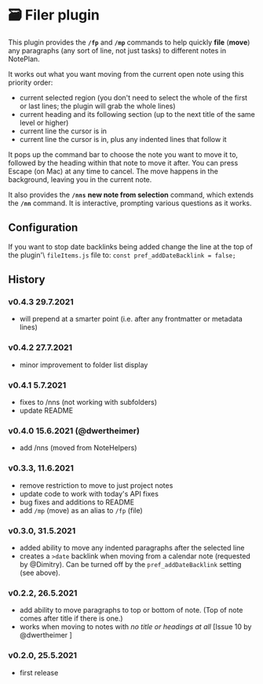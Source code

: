 # 🗃 Filer plugin
This plugin provides the **`/fp`** and **`/mp`** commands to help quickly **file** (**move**) any paragraphs (any sort of line, not just tasks) to different notes in NotePlan.

It works out what you want moving from the current open note using this priority order:

- current selected region (you don't need to select the whole of the first or last lines; the plugin will grab the whole lines)
- current heading and its following section (up to the next title of the same level or higher)
- current line the cursor is in
- current line the cursor is in, plus any indented lines that follow it

It pops up the command bar to choose the note you want to move it to, followed by the heading within that note to move it after.  You can press Escape (on Mac) at any time to cancel.  The move happens in the background, leaving you in the current note.

It also provides the **`/nns`** **new note from selection** command, which extends the **`/nn`** command. It is interactive, prompting various questions as it works.

## Configuration
If you want to stop date backlinks being added change the line at the top of the plugin'\ `fileItems.js` file to: `const pref_addDateBacklink = false;`

## History
### v0.4.3 29.7.2021
- will prepend at a smarter point (i.e. after any frontmatter or metadata lines)

### v0.4.2 27.7.2021
- minor improvement to folder list display

### v0.4.1 5.7.2021
- fixes to /nns (not working with subfolders)
- update README

### v0.4.0 15.6.2021 (@dwertheimer)
- add /nns (moved from NoteHelpers)

### v0.3.3, 11.6.2021
- remove restriction to move to just project notes
- update code to work with today's API fixes
- bug fixes and additions to README
- add `/mp` (move) as an alias to `/fp` (file)

### v0.3.0, 31.5.2021
- added ability to move any indented paragraphs after the selected line
- creates a `>date` backlink when moving from a calendar note (requested by @Dimitry). Can be turned off by the `pref_addDateBacklink` setting (see above).

### v0.2.2, 26.5.2021
- add ability to move paragraphs to top or bottom of note. (Top of note comes after title if there is one.)
- works when moving to notes with _no title or headings at all_ [Issue 10 by @dwertheimer ]

### v0.2.0, 25.5.2021
- first release
